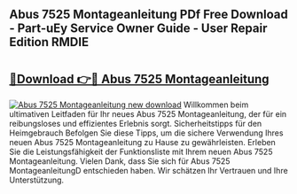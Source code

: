 ## Abus 7525 Montageanleitung PDf Free Download - Part-uEy Service Owner Guide - User Repair Edition RMDIE

# <h2><a href="http://df6zup.blite.top/?on=Abus+7525+Montageanleitung">🔗Download 👉🔴 Abus 7525 Montageanleitung</a></h2>

[![Abus 7525 Montageanleitung new download](https://i.imgur.com/lujVjoI.png)](http://df6zup.blite.top/?on=Abus+7525+Montageanleitung)
Willkommen beim ultimativen Leitfaden für Ihr neues Abus 7525 Montageanleitung, der für ein reibungsloses und effizientes Erlebnis sorgt. Sicherheitstipps für den Heimgebrauch Befolgen Sie diese Tipps, um die sichere Verwendung Ihres neuen Abus 7525 Montageanleitung zu Hause zu gewährleisten. Erleben Sie die Leistungsfähigkeit der Funktionsliste mit Ihrem neuen Abus 7525 Montageanleitung. Vielen Dank, dass Sie sich für Abus 7525 MontageanleitungD entschieden haben. Wir schätzen Ihr Vertrauen und Ihre Unterstützung.
